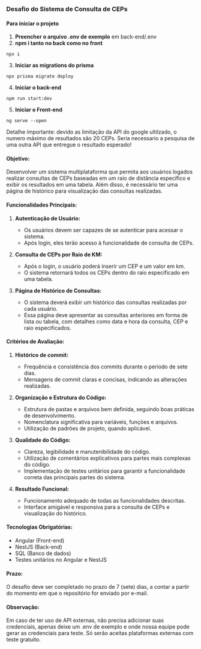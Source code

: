 ### Desafio do Sistema de Consulta de CEPs

#### Para iniciar o projeto
1. **Preencher o arquivo .env de exemplo**
 em back-end/.env
2. **npm i tanto no back como no front**
```
npx i
```
3. **Iniciar as migrations do prisma**
```
npx prisma migrate deploy
```
4. **Iniciar o back-end**
```
npm run start:dev
```
5. **Iniciar o Front-end**
```
ng serve --open
```

Detalhe importante: devido as limitação da API do google ultilzado, o numero máximo de resultados são 20 CEPs.
Seria necessario a pesquisa de uma outra API que entregue
o resultado esperado!


#### Objetivo:
Desenvolver um sistema multiplataforma que permita aos usuários logados realizar consultas de CEPs baseadas em um raio de distância específico e exibir os resultados em uma tabela. Além disso, é necessário ter uma página de histórico para visualização das consultas realizadas.

#### Funcionalidades Principais:
1. **Autenticação de Usuário:**
   - Os usuários devem ser capazes de se autenticar para acessar o sistema.
   - Após login, eles terão acesso à funcionalidade de consulta de CEPs.

2. **Consulta de CEPs por Raio de KM:**
   - Após o login, o usuário poderá inserir um CEP e um valor em km.
   - O sistema retornará todos os CEPs dentro do raio especificado em uma tabela.

3. **Página de Histórico de Consultas:**
   - O sistema deverá exibir um histórico das consultas realizadas por cada usuário.
   - Essa página deve apresentar as consultas anteriores em forma de lista ou tabela, com detalhes como data e hora da consulta, CEP e raio especificados.

#### Critérios de Avaliação:

1. **Histórico de commit:**
   - Frequência e consistência dos commits durante o período de sete dias.
   - Mensagens de commit claras e concisas, indicando as alterações realizadas.

2. **Organização e Estrutura do Código:**
   - Estrutura de pastas e arquivos bem definida, seguindo boas práticas de desenvolvimento.
   - Nomenclatura significativa para variáveis, funções e arquivos.
   - Utilização de padrões de projeto, quando aplicável.

3. **Qualidade do Código:**
   - Clareza, legibilidade e manutenibilidade do código.
   - Utilização de comentários explicativos para partes mais complexas do código.
   - Implementação de testes unitários para garantir a funcionalidade correta das principais partes do sistema.

4. **Resultado Funcional:**
   - Funcionamento adequado de todas as funcionalidades descritas.
   - Interface amigável e responsiva para a consulta de CEPs e visualização do histórico.

#### Tecnologias Obrigatórias:
- Angular (Front-end)
- NestJS (Back-end)
- SQL (Banco de dados)
- Testes unitários no Angular e NestJS
  
#### Prazo:
O desafio deve ser completado no prazo de 7 (sete) dias, a contar a partir do momento em que o repositório for enviado por e-mail.

#### Observação:
Em caso de ter uso de API externas, não precisa adicionar suas credenciais, apenas deixe um .env de exemplo e onde nossa equipe pode gerar as credenciais para teste. Só serão aceitas plataformas externas com teste gratuito.
